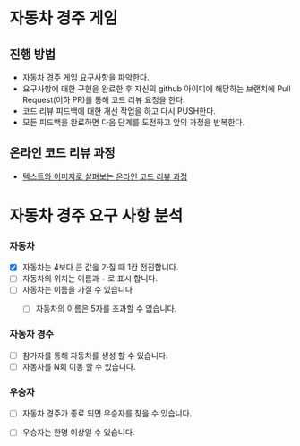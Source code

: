 # 자동차 경주 게임
## 진행 방법
* 자동차 경주 게임 요구사항을 파악한다.
* 요구사항에 대한 구현을 완료한 후 자신의 github 아이디에 해당하는 브랜치에 Pull Request(이하 PR)를 통해 코드 리뷰 요청을 한다.
* 코드 리뷰 피드백에 대한 개선 작업을 하고 다시 PUSH한다.
* 모든 피드백을 완료하면 다음 단계를 도전하고 앞의 과정을 반복한다.

## 온라인 코드 리뷰 과정
* [텍스트와 이미지로 살펴보는 온라인 코드 리뷰 과정](https://github.com/next-step/nextstep-docs/tree/master/codereview)

# 자동차 경주 요구 사항 분석

### 자동차
- [X] 자동차는 4보다 큰 값을 가질 때 1칸 전진합니다.
- [ ] 자동차의 위치는 이름과 `-` 로 표시 합니다.
- [ ] 자동차는 이름을 가질 수 있습니다
    - [ ] 자동차의 이름은 5자를 초과할 수 없습니다.


### 자동차 경주
- [ ] 참가자를 통해 자동차를 생성 할 수 있습니다.
- [ ] 자동차를 N회 이동 할 수 있습니다.

### 우승자
- [ ] 자동차 경주가 종료 되면 우승자를 찾을 수 있습니다.
- [ ] 우승자는 한명 이상일 수 있습니다.


